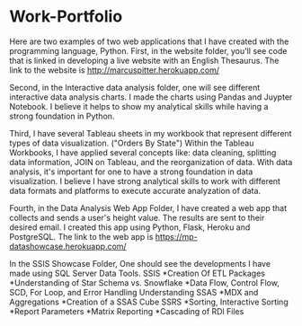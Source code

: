# Work-Portfolio
Here are two examples of two web applications that I have created with the programming language, Python. First, in the website folder, you'll see code that is linked in developing a live website with an English Thesaurus. The link to the website is http://marcuspitter.herokuapp.com/


Second, in the Interactive data analysis folder, one will see different interactive data analysis charts. I made the charts using Pandas and Juypter Notebook. I believe it helps to show my analytical skills while having a strong foundation in Python.


Third, I have several Tableau sheets in my workbook that represent different types of data visualization. ("Orders By State") Within the Tableau Workbooks, I have applied several concepts like: data cleaning, splitting data information, JOIN on Tableau, and the reorganization of data. With data analysis, it's important for one to have a strong foundation in data visualization. I believe I have strong analytical skills to work with different data formats and platforms to execute accurate analyzation of data.

Fourth, in the Data Analysis Web App Folder, I have created a web app that collects and sends a user's height value. The results are sent to their desired email. I created this app using Python, Flask, Heroku and PostgreSQL. The link to the web app is https://mp-datashowcase.herokuapp.com/

In the SSIS Showcase Folder, One should see the developments I have made using SQL Server Data Tools.
  SSIS 
      *Creation Of ETL Packages
      *Understanding of Star Schema vs. Snowflake
      *Data Flow, Control Flow, SCD, For Loop, and Error Handling Understanding
  SSAS
      *MDX and Aggregations
      *Creation of a SSAS Cube
  SSRS
      *Sorting, Interactive Sorting
      *Report Parameters
      *Matrix Reporting
      *Cascading of RDl Files
